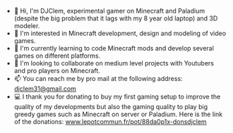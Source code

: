 - 👋 Hi, I'm DJClem, experimental gamer on Minecraft and Paladium (despite the big problem that it lags with my 8 year old laptop) and 3D modeler.
- 👀 I'm interested in Minecraft development, design and modeling of video games.
- 🌱 I'm currently learning to code Minecraft mods and develop several games on different platforms.
- 💞️ I'm looking to collaborate on medium level projects with Youtubers and pro players on Minecraft.
- 📫 You can reach me by pro mail at the following address: djclem31@gmail.com
- 💻 I thank you for donating to buy my first gaming setup to improve the quality of my developments but also the gaming quality to play big greedy games such as Minecraft on server or Paladium. Here is the link of the donations: www.lepotcommun.fr/pot/88da0p1x-donsdjclem 

<!---
DJClem31/DJClem31 is a ✨ special ✨ repository because its `README.md` (this file) appears on your GitHub profile.
You can click the Preview link to take a look at your changes.
--->
